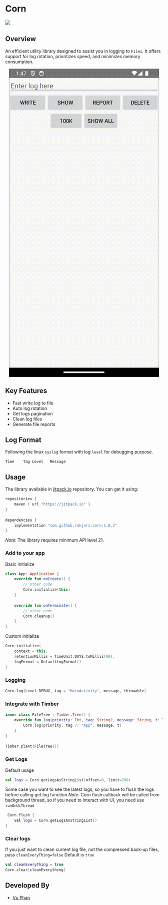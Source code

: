 # Corn

[![](https://jitpack.io/v/rakjarz/corn.svg)](https://jitpack.io/#rakjarz/corn)

## Overview
An efficient utility library designed to assist you in logging to `Files`. It offers support for log rotation, prioritizes speed, and minimizes memory consumption. 

<p align="center">
	<kbd>
		<img src="assets/demo.gif" alt="Device Logger" width="480" height="985">
	</kbd>
</p>

## Key Features
- Fast write log to file 
- Auto log rotation
- Get logs pagination
- Clean log files
- Generate file reports

## Log Format
Following the linux `syslog` format with log `level` for debugging purpose.

```text
Time    Tag Level   Message   
```

## Usage
The library available in [jitpack.io](https://jitpack.io) repository. You can get it using:
```groovy
repositories {
    maven { url "https://jitpack.io" }
}

dependencies {
    implementation "com.github.rakjarz:corn:1.0.2"
}
```

*Note*: The library requires minimum API level 21.

### Add to your app
Basic initialize
```kotlin
class App: Application {
    override fun onCreate() {
        // other code
        Corn.initialize(this)
    }

    override fun onTerminate() {
        // other code
        Corn.cleanup()
    }
}
```

Custom initialize 

```kotlin
Corn.initialize(
    context = this,
    retentionMillis = TimeUnit.DAYS.toMillis(90),
    logFormat = DefaultLogFormat()
)
```

### Logging
```kotlin
Corn.log(Level.DEBUG, tag = "MainActivity", message, throwable)
```

### Integrate with Timber
```kotlin
inner class FileTree : Timber.Tree() {
    override fun log(priority: Int, tag: String?, message: String, t: Throwable?) {
        Corn.log(priority, tag ?: "App", message, t)
    }
}

Timber.plant(FileTree())
```

### Get Logs
Default usage
```kotlin
val logs = Corn.getLogsAsStringList(offset=0, limit=200)
```

Some case you want to see the latest logs, so you have to flush the logs before calling get log function
*Note*: Corn flush callback will be called from background thread, so if you need to interact with UI, you need use `runOnUiThread`

```kotlin
 Corn.flush {
    val logs = Corn.getLogsAsStringList()
}
```

### Clear logs

If you just want to clean current log file, not the compressed back-up files, pass `cleanEveryThing=false`
Default is `true`

```kotlin
val cleanEverything = true
Corn.clear(cleanEverything)
```

## Developed By
- [Vu Phan](https://github.com/vuptt)

